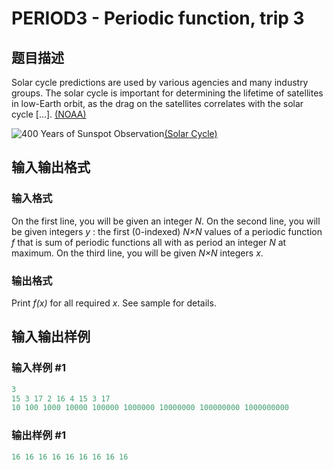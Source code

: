 # PERIOD3 - Periodic function, trip 3

## 题目描述

Solar cycle predictions are used by various agencies and many industry groups. The solar cycle is important for determining the lifetime of satellites in low-Earth orbit, as the drag on the satellites correlates with the solar cycle \[...\]. [(NOAA)](http://www.swpc.noaa.gov/products/solar-cycle-progression)

![400 Years of Sunspot Observation](../../content/francky:Sun400 "400 Years of Sunspot Observation")[(Solar Cycle)](http://en.wikipedia.org/wiki/Solar_cycle)

## 输入输出格式

### 输入格式

 On the first line, you will be given an integer _N_. On the second line, you will be given integers _y_ : the first (0-indexed) _N×N_ values of a periodic function _f_ that is sum of periodic functions all with as period an integer _N_ at maximum. On the third line, you will be given _N×N_ integers _x_.

### 输出格式

 Print _f(x)_ for all required _x_. See sample for details.

## 输入输出样例

### 输入样例 #1

```cpp
3
15 3 17 2 16 4 15 3 17
10 100 1000 10000 100000 1000000 10000000 100000000 1000000000
```


### 输出样例 #1

```cpp
16 16 16 16 16 16 16 16 16
```


